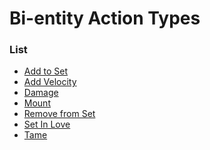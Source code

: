 # Bi-entity Action Types



### List
* [Add to Set](bientity_action_types/add_to_set.md)
* [Add Velocity](bientity_action_types/add_velocity.md)
* [Damage](bientity_action_types/damage.md)
* [Mount](bientity_action_types/mount.md)
* [Remove from Set](bientity_action_types/remove_from_set.md)
* [Set In Love](bientity_action_types/set_in_love.md)
* [Tame](bientity_action_types/tame.md)

<!---
### Meta
* [Actor Action](bientity_action_types/actor_action.md)
* [Invert](entity_action_types/invert.md)
* [Target Action](bientity_action_types/target_action.md)
-->
